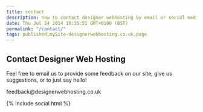 ```yaml
---
title: contact
description: how to contact designer webhosting by email or social media.
date: Thu Jul 24 2014 10:35:51 GMT+0100 (BST)
permalink: "/contact/"
tags: published,mySite-designerwebhosting.co.uk,page
---
```

<div class="c1"><div><p class="c7"><span></span></p></div><h2 class="c2"><a name="h.wn3q6uhpzyxp"></a><span class="c5">Contact Designer Web Hosting</span></h2><p class="c0 c3"><span class="c6">Feel free to email us to provide some feedback on our site, give us suggestions, or to just say hello!</span></p><p class="c0 c3"><span class="c4">feedback@designerwebhosting.co.uk</span></p><p class="c0"><span class="c6">{% include social.html %}</span></p><p class="c7"><span></span></p></div>